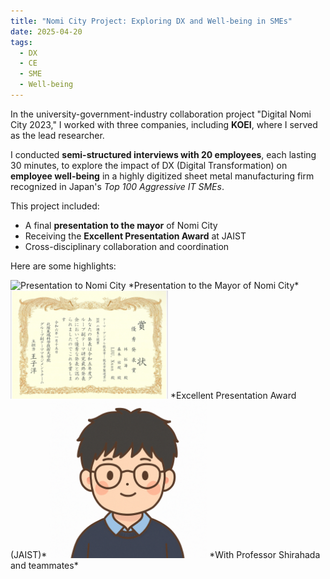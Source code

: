 ```yaml
---
title: "Nomi City Project: Exploring DX and Well-being in SMEs"
date: 2025-04-20
tags:
  - DX
  - CE
  - SME
  - Well-being
---
```


In the university-government-industry collaboration project "Digital Nomi City 2023," I worked with three companies, including **KOEI**, where I served as the lead researcher.  

I conducted **semi-structured interviews with 20 employees**, each lasting 30 minutes, to explore the impact of DX (Digital Transformation) on **employee well-being** in a highly digitized sheet metal manufacturing firm recognized in Japan's *Top 100 Aggressive IT SMEs*.

This project included:
- A final **presentation to the mayor** of Nomi City
- Receiving the **Excellent Presentation Award** at JAIST
- Cross-disciplinary collaboration and coordination

Here are some highlights:

<img src="/images/presentation.NOMI CITY.jpg" alt="Presentation to Nomi City" width="50%">
*Presentation to the Mayor of Nomi City*

<img src="/images/presentation award.jpg" alt="Presentation Award" width="50%">
*Excellent Presentation Award (JAIST)*

<img src="/images/微信图片_20250420061136.png" alt="Team Photo" width="50%">
*With Professor Shirahada and teammates*

